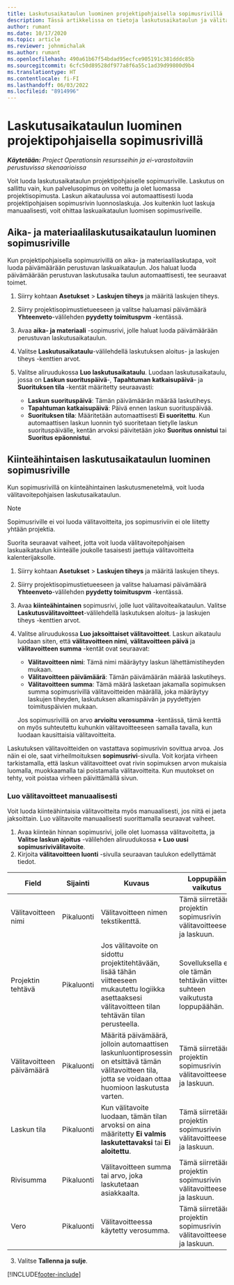 ```yaml
---
title: Laskutusaikataulun luominen projektipohjaisella sopimusrivillä
description: Tässä artikkelissa on tietoja laskutusaikataulun ja välitavoitteiden luomisesta sopimusriveille.
author: rumant
ms.date: 10/17/2020
ms.topic: article
ms.reviewer: johnmichalak
ms.author: rumant
ms.openlocfilehash: 490a61b67f54bdad95ecfce905191c381dddc85b
ms.sourcegitcommit: 6cfc50d89528df977a8f6a55c1ad39d99800d9b4
ms.translationtype: HT
ms.contentlocale: fi-FI
ms.lasthandoff: 06/03/2022
ms.locfileid: "8914996"
---
```

# <a name="create-an-invoice-schedule-on-a-project-based-contract-line"></a>Laskutusaikataulun luominen projektipohjaisella sopimusrivillä 

_**Käytetään:** Project Operationsin resursseihin ja ei-varastoitaviin perustuvissa skenaarioissa_

Voit luoda laskutusaikataulun projektipohjaiselle sopimusriville. Laskutus on sallittu vain, kun palvelusopimus on voitettu ja olet luomassa projektisopimusta. Laskun aikataulussa voi automaattisesti luoda projektipohjaisen sopimusrivin luonnoslaskuja. Jos kuitenkin luot laskuja manuaalisesti, voit ohittaa laskuaikataulun luomisen sopimusriveille.

## <a name="create-a-time-and-material-invoice-schedule-for-a-contract-line"></a>Aika- ja materiaalilaskutusaikataulun luominen sopimusriville

Kun projektipohjaisella sopimusrivillä on aika- ja materiaalilaskutapa, voit luoda päivämäärään perustuvan laskuaikataulun. Jos haluat luoda päivämäärään perustuvan laskutusaika taulun automaattisesti, tee seuraavat toimet.

1. Siirry kohtaan **Asetukset** > **Laskujen tiheys** ja määritä laskujen tiheys.
2. Siirry projektisopimustietueeseen ja valitse haluamasi päivämäärä **Yhteenveto**-välilehden **pyydetty toimituspvm** -kentässä.
3. Avaa **aika- ja materiaali** -sopimusrivi, jolle haluat luoda päivämäärään perustuvan laskutusaikataulun. 
4. Valitse **Laskutusaikataulu**-välilehdellä laskutuksen aloitus- ja laskujen tiheys -kenttien arvot.
5. Valitse aliruudukossa **Luo laskutusaikataulu**. Luodaan laskutusaikataulu, jossa on **Laskun suorituspäivä**-, **Tapahtuman katkaisupäivä**- ja **Suorituksen tila** -kentät määritetty seuraavasti:

    - **Laskun suorituspäivä**: Tämän päivämäärän määrää laskutiheys.
    - **Tapahtuman katkaisupäivä**: Päivä ennen laskun suorituspäivää.
    - **Suorituksen tila**: Määritetään automaattisesti **Ei suoritettu**. Kun automaattisen laskun luonnin työ suoritetaan tietylle laskun suorituspäivälle, kentän arvoksi päivitetään joko **Suoritus onnistui** tai **Suoritus epäonnistui**.

## <a name="create-a-fixed-price-invoice-schedule-for-a-contract-line"></a>Kiinteähintaisen laskutusaikataulun luominen sopimusriville

Kun sopimusrivillä on kiinteähintainen laskutusmenetelmä, voit luoda välitavoitepohjaisen laskutusaikataulun. 

> [!NOTE]
> Sopimusriville ei voi luoda välitavoitteita, jos sopimusriviin ei ole liitetty yhtään projektia.

Suorita seuraavat vaiheet, jotta voit luoda välitavoitepohjaisen laskuaikataulun kiinteälle joukolle tasaisesti jaettuja välitavoitteita kalenterijaksolle.

1. Siirry kohtaan **Asetukset** > **Laskujen tiheys** ja määritä laskujen tiheys.
2. Siirry projektisopimustietueeseen ja valitse haluamasi päivämäärä **Yhteenveto**-välilehden **pyydetty toimituspvm** -kentässä.
3. Avaa **kiinteähintainen** sopimusrivi, jolle luot välitavoiteaikataulun. Valitse **Laskutusvälitavoitteet**-välilehdellä laskutuksen aloitus- ja laskujen tiheys -kenttien arvot. 
4. Valitse aliruudukossa **Luo jaksoittaiset välitavoitteet**. Laskun aikataulu luodaan siten, että **välitavoitteen nimi**, **välitavoitteen päivä** ja **välitavoitteen summa** -kentät ovat seuraavat:

    - **Välitavoitteen nimi**: Tämä nimi määräytyy laskun lähettämistiheyden mukaan.
    - **Välitavoitteen päivämäärä**: Tämän päivämäärän määrää laskutiheys.
    - **Välitavoitteen summa**: Tämä määrä lasketaan jakamalla sopimuksen summa sopimusrivillä välitavoitteiden määrällä, joka määräytyy laskujen tiheyden, laskutuksen alkamispäivän ja pyydettyjen toimituspäivien mukaan.

    Jos sopimusrivillä on arvo **arvioitu verosumma** -kentässä, tämä kenttä on myös suhteutettu kuhunkin välitavoitteeseen samalla tavalla, kun luodaan kausittaisia välitavoitteita.

Laskutuksen välitavoitteiden on vastattava sopimusrivin sovittua arvoa. Jos näin ei ole, saat virheilmoituksen **sopimusrivi**-sivulla. Voit korjata virheen tarkistamalla, että laskun välitavoitteet ovat rivin sopimuksen arvon mukaisia luomalla, muokkaamalla tai poistamalla välitavoitteita. Kun muutokset on tehty, voit poistaa virheen päivittämällä sivun.

### <a name="manually-create-milestones"></a>Luo välitavoitteet manuaalisesti

Voit luoda kiinteähintaisia välitavoitteita myös manuaalisesti, jos niitä ei jaeta jaksoittain. Luo välitavoite manuaalisesti suorittamalla seuraavat vaiheet.

1. Avaa kiinteän hinnan sopimusrivi, jolle olet luomassa välitavoitetta, ja **Valitse laskun ajoitus** -välilehden aliruudukossa **+ Luo uusi sopimusrivivälitavoite**. 
2. Kirjoita **välitavoitteen luonti** -sivulla seuraavan taulukon edellyttämät tiedot.

| Field | Sijainti | Kuvaus | Loppupään vaikutus |
| --- | --- | --- | --- |
| Välitavoitteen nimi | Pikaluonti | Välitavoitteen nimen tekstikenttä. | Tämä siirretään projektin sopimusrivin välitavoitteeseen ja laskuun. |
| Projektin tehtävä | Pikaluonti | Jos välitavoite on sidottu projektitehtävään, lisää tähän viitteeseen mukautettu logiikka asettaaksesi välitavoitteen tilan tehtävän tilan perusteella. | Sovelluksella ei ole tämän tehtävän viitteen suhteen vaikutusta loppupäähän. |
| Välitavoitteen päivämäärä | Pikaluonti | Määritä päivämäärä, jolloin automaattisen laskunluontiprosessin on etsittävä tämän välitavoitteen tila, jotta se voidaan ottaa huomioon laskutusta varten. | Tämä siirretään projektin sopimusrivin välitavoitteeseen ja laskuun. |
| Laskun tila | Pikaluonti | Kun välitavoite luodaan, tämän tilan arvoksi on aina määritetty **Ei valmis laskutettavaksi** tai **Ei aloitettu**. | Tämä siirretään projektin sopimusrivin välitavoitteeseen ja laskuun. |
| Rivisumma | Pikaluonti | Välitavoitteen summa tai arvo, joka laskutetaan asiakkaalta. | Tämä siirretään projektin sopimusrivin välitavoitteeseen ja laskuun. |
| Vero | Pikaluonti | Välitavoitteessa käytetty verosumma. | Tämä siirretään projektin sopimusrivin välitavoitteeseen ja laskuun. |

3. Valitse **Tallenna ja sulje**.


[!INCLUDE[footer-include](../includes/footer-banner.md)]